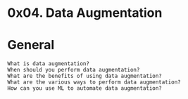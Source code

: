 # 0x04. Data Augmentation


# General

    What is data augmentation?
    When should you perform data augmentation?
    What are the benefits of using data augmentation?
    What are the various ways to perform data augmentation?
    How can you use ML to automate data augmentation?

